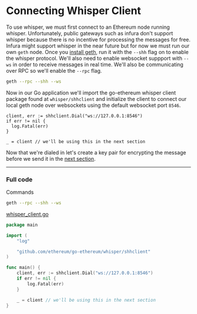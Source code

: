 # Connecting Whisper Client

To use whisper, we must first connect to an Ethereum node running whisper. Unfortunately, public gateways such as infura don't support whisper because there is no incentive for processing the messages for free. Infura might support whisper in the near future but for now we must run our own `geth` node. Once you [install geth](https://geth.ethereum.org/downloads/), run it with the `--shh` flag on to enable the whisper protocol. We'll also need to enable websocket suppport with `--ws` in order to receive messages in real time. We'll also be communicating over RPC so we'll enable the `--rpc` flag.

```bash
geth --rpc --shh --ws
```

Now in our Go application we'll import the go-ethereum whisper client package found at `whisper/shhclient` and initialize the client to connect our local geth node over websockets using the default websocket port `8546`.

```
client, err := shhclient.Dial("ws://127.0.0.1:8546")
if err != nil {
  log.Fatal(err)
}

_ = client // we'll be using this in the next section
```

Now that we're dialed in let's create a key pair for encrypting the message before we send it in the [next section](../whisper-keys).

---

### Full code

Commands

```bash
geth --rpc --shh --ws
```

[whisper_client.go](https://github.com/miguelmota/ethereum-development-with-go-book/blob/master/code/whisper_client.go)

```go
package main

import (
	"log"

	"github.com/ethereum/go-ethereum/whisper/shhclient"
)

func main() {
	client, err := shhclient.Dial("ws://127.0.0.1:8546")
	if err != nil {
		log.Fatal(err)
	}

	_ = client // we'll be using this in the next section
}
```
